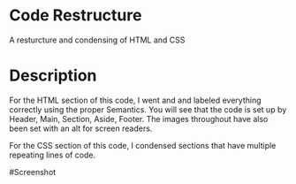 # Code Restructure
A resturcture and condensing of HTML and CSS 


# Description
For the HTML section of this code, I went and and labeled everything correctly using the proper Semantics. You will see that the code is set up by Header, Main, Section, Aside, Footer. The images throughout have also been set with an alt for screen readers.

For the CSS section of this code, I condensed sections that have multiple repeating lines of code. 


#Screenshot
